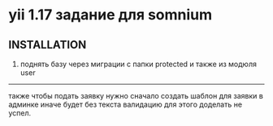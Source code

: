 yii 1.17 задание для somnium
=============================
INSTALLATION
------------
1) поднять базу через миграции с папки protected и также из модюля user
------------
также чтобы подать заявку нужно сначало создать шаблон для заявки в админке иначе будет без текста
валидацию для этого доделать не успел.